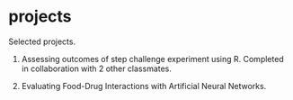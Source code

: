# projects
Selected projects.

1. Assessing outcomes of step challenge experiment using R. Completed in collaboration with 2 other classmates.

2. Evaluating Food-Drug Interactions with Artificial Neural Networks.
